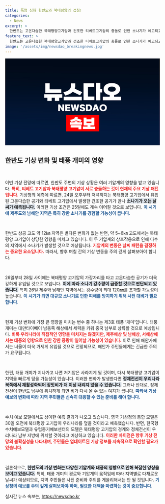 ```yaml
---
title: 폭염 심화 한반도와 북태평양의 겹침!
categories:
  - News
excerpt: >
  한반도는 고온다습한 북태평양고기압과 건조한 티베트고기압의 충돌로 인한 소나기가 예고되고 있습니다. 특히 26일 제주와 남해안에선 최대 120㎜의 거센 비가 집중될 것으로 보이며, 태풍 개미의 경로도 주목해야 합니다. 기상 변화에 귀 기울이세요!
feature_text: >
  한반도는 고온다습한 북태평양고기압과 건조한 티베트고기압의 충돌로 인한 소나기가 예고되고 있습니다. 특히 26일 제주와 남해안에선 최대 120㎜의 거센 비가 집중될 것으로 보이며, 태풍 개미의 경로도 주목해야 합니다. 기상 변화에 귀 기울이세요!
image: '/assets/img/newsdao_breakingnews.jpg'
---
```


<p><img src="/assets/img/newsdao_breakingnews.jpg" alt="ranknews 속보" /></p>

<h2 data-ke-size="size26">한반도 기상 변화 및 태풍 개미의 영향</h2>

<p data-ke-size="size16">&nbsp;</p>

<p>이번 기상 전망에 따르면, 한반도 주변의 기상 상황은 여러 기압계의 영향을 받고 있습니다. <b><span style="color: #ee2323;">특히, 티베트 고기압과 북태평양 고기압이 서로 충돌하는 것이 현재의 주요 기상 패턴입니다.</span></b> 기상청의 예측에 따르면, 24일 오후부터 저녁까지는 북태평양 고기압에서 유입된 고온다습한 공기와 티베트 고기압에서 발생한 건조한 공기가 만나 <b><span style="background-color: #21538527;">소나기가 오는 날씨가 예측됩니다.</span></b> 이러한 기상 조건은 25일에도 계속 이어질 것으로 보입니다. <b><span style="color: #1a5490;">이 시기에 제주도와 남해안 지역은 특히 강한 소나기를 경험할 가능성이 큽니다.</span></b></p>

<p data-ke-size="size16">&nbsp;</p>

<p>한반도 상공 고도 약 12㎞ 지역은 별다른 변화가 없는 반면, 약 5~6㎞ 고도에서는 북태평양 고기압이 상당한 영향을 미치고 있습니다. 이 두 기압계의 상호작용으로 인해 다수의 지역에서 소나기가 발생할 것으로 예상됩니다. <b><span style="color: #ee2323;">기압계의 변동은 날씨 패턴을 결정하는 중요한 요소입니다.</span></b> 따라서, 향후 며칠 간의 기상 변동을 주의 깊게 살펴보아야 합니다.</p>

<p data-ke-size="size16">&nbsp;</p>

<p>26일부터 28일 사이에는 북태평양 고기압의 가장자리를 타고 고온다습한 공기가 더욱 강하게 유입될 것으로 보입니다. <b><span style="background-color: #21538527;">이에 따라 소나기 강수량이 급증할 것으로 판단되고 있습니다.</span></b> 특히 26일 제주와 남해안 지역에서는 강수량이 최대 120㎜를 초과할 가능성이 높습니다. <b><span style="color: #1a5490;">이 시기가 되면 대규모 소나기로 인한 피해를 방지하기 위해 사전 대비가 필요합니다.</span></b></p>

<p data-ke-size="size16">&nbsp;</p>

<p>현재 기상 변화에 가장 큰 영향을 미치는 변수 중 하나는 제3호 태풍 ‘개미’입니다. 태풍 개미는 대만타이베이 남동쪽 해상에서 세력을 키워 중국 남부로 상륙할 것으로 예상됩니다. <b><span style="color: #ee2323;">비록 우리나라에 직접적인 영향을 미치지는 않겠지만, 제주해상 및 남해상, 서해상에서는 태풍의 영향으로 인한 강한 풍랑이 일어날 가능성이 있습니다.</span></b> 이로 인해 해안가에서는 너울이 더욱 거세게 유입될 것으로 전망되므로, 해안가 주민들에게는 긴급한 주의가 요구됩니다.</p>

<p data-ke-size="size16">&nbsp;</p>

<p>한편, 태풍 개미가 지나가고 나면 저기압은 사라지게 될 것이며, 다시 북태평양 고기압이 지역을 빠르게 덮을 가능성이 있습니다. 이러한 변화가 발생한다면 <b><span style="background-color: #21538527;">정체전선이 우리나라 북쪽에서 재활성화되어 장맛비가 더 이상 내리지 않을 수 있습니다.</span></b> 그러나 반대로, 정체 전선이 한반도 남부에 위치하게 되면 비가 다시 올 수 있는 여지가 큽니다. <b><span style="color: #1a5490;">따라서 기상 예보의 변화에 따라 지역 주민들은 신속히 대응할 수 있는 준비를 해야 합니다.</span></b></p>

<p data-ke-size="size16">&nbsp;</p>

<p>수치 예보 모델에서도 상이한 예측 결과가 나오고 있습니다. 영국 기상청의 통합 모델은 30일 오전에 북태평양 고기압이 우리나라를 덮을 것이라고 예측했습니다. 반면, 한국형 수치예보모델과 유럽중기예보센터의 모델은 북태평양 고기압의 경계와 정체전선이 우리나라 남부 지방에 위치할 것이라고 예상하고 있습니다. <b><span style="color: #ee2323;">이러한 차이점은 향후 기상 전망의 불확실성을 나타내며, 주민들은 업데이트된 기상 정보를 지속적으로 확인할 필요가 있습니다.</span></b></p>

<p data-ke-size="size16">&nbsp;</p>

<p>결론적으로, <b><span style="background-color: #21538527;">한반도의 기상 변화는 다양한 기압계와 태풍의 영향으로 인해 복잡한 양상을 보이고 있습니다.</span></b> 특히, 태풍 개미의 경로와 기압계의 움직임에 따라 지역별로 다채로운 날씨가 예상되므로, 지역 주민들은 사전 준비와 주의를 게을리해서는 안 될 것입니다. <b><span style="color: #1a5490;">기상청의 예보를 주의 깊게 살펴보아야 하며, 필요한 대책을 마련하는 것이 중요합니다.</span></b> </p>
실시간 뉴스 속보는, <a href="https://newsdao.kr" rel="dofollow">https://newsdao.kr</a>


